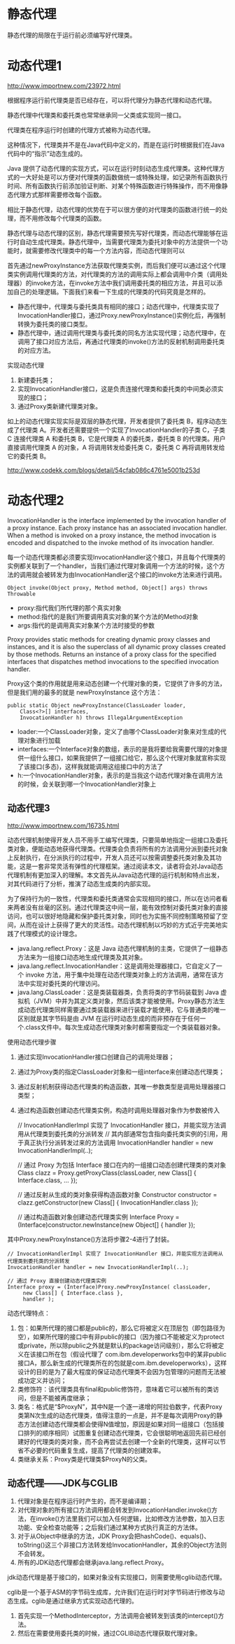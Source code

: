 # 静态代理

静态代理的局限在于运行前必须编写好代理类。

# 动态代理1

http://www.importnew.com/23972.html

根据程序运行前代理类是否已经存在，可以将代理分为静态代理和动态代理。

静态代理中代理类和委托类也常常继承同一父类或实现同一接口。

代理类在程序运行时创建的代理方式被称为动态代理。

这种情况下，代理类并不是在Java代码中定义的，而是在运行时根据我们在Java代码中的“指示”动态生成的。

Java 提供了动态代理的实现方式，可以在运行时刻动态生成代理类。这种代理方式的一大好处是可以方便对代理类的函数做统一或特殊处理，如记录所有函数执行时间、所有函数执行前添加验证判断、对某个特殊函数进行特殊操作，而不用像静态代理方式那样需要修改每个函数。

相比于静态代理，动态代理的优势在于可以很方便的对代理类的函数进行统一的处理，而不用修改每个代理类的函数。

静态代理与动态代理的区别，静态代理需要预先写好代理类，而动态代理能够在运行时自动生成代理类。静态代理中，当需要代理类为委托对象中的方法提供一个功能时，就需要修改代理类中的每一个方法内容，而动态代理则可以

首先通过newProxyInstance方法获取代理类实例，而后我们便可以通过这个代理类实例调用代理类的方法，对代理类的方法的调用实际上都会调用中介类（调用处理器）的invoke方法，在invoke方法中我们调用委托类的相应方法，并且可以添加自己的处理逻辑。下面我们来看一下生成的代理类的代码究竟是怎样的。

- 静态代理中，代理类与委托类具有相同的接口；动态代理中，代理类实现了InvocationHandler接口，通过Proxy.newProxyInstance()实例化后，再强制转换为委托类的接口类型。
- 静态代理中，通过调用代理类与委托类的同名方法实现代理；动态代理中，在调用了接口对应方法后，再通过代理类的invoke()方法的反射机制调用委托类的对应方法。

实现动态代理
1. 新建委托类；
2. 实现InvocationHandler接口，这是负责连接代理类和委托类的中间类必须实现的接口；
3. 通过Proxy类新建代理类对象。

如上的动态代理实现实际是双层的静态代理，开发者提供了委托类 B，程序动态生成了代理类 A。开发者还需要提供一个实现了InvocationHandler的子类 C，子类 C 连接代理类 A 和委托类 B，它是代理类 A 的委托类，委托类 B 的代理类。用户直接调用代理类 A 的对象，A 将调用转发给委托类 C，委托类 C 再将调用转发给它的委托类 B。

http://www.codekk.com/blogs/detail/54cfab086c4761e5001b253d

# 动态代理2

InvocationHandler is the interface implemented by the invocation handler of a proxy instance. Each proxy instance has an associated invocation handler. When a method is invoked on a proxy instance, the method invocation is encoded and dispatched to the invoke method of its invocation handler.

每一个动态代理类都必须要实现InvocationHandler这个接口，并且每个代理类的实例都关联到了一个handler，当我们通过代理对象调用一个方法的时候，这个方法的调用就会被转发为由InvocationHandler这个接口的invoke方法来进行调用。

	Object invoke(Object proxy, Method method, Object[] args) throws Throwable
 
- proxy:指代我们所代理的那个真实对象
- method:指代的是我们所要调用真实对象的某个方法的Method对象
- args:指代的是调用真实对象某个方法时接受的参数

Proxy provides static methods for creating dynamic proxy classes and instances, and it is also the superclass of all dynamic proxy classes created by those methods. Returns an instance of a proxy class for the specified interfaces that dispatches method invocations to the specified invocation handler.

Proxy这个类的作用就是用来动态创建一个代理对象的类，它提供了许多的方法，但是我们用的最多的就是 newProxyInstance 这个方法：

	public static Object newProxyInstance(ClassLoader loader, 
		Class<?>[] interfaces,  
		InvocationHandler h) throws IllegalArgumentException

- loader:一个ClassLoader对象，定义了由哪个ClassLoader对象来对生成的代理对象进行加载
- interfaces:一个Interface对象的数组，表示的是我将要给我需要代理的对象提供一组什么接口，如果我提供了一组接口给它，那么这个代理对象就宣称实现了该接口(多态)，这样我就能调用这组接口中的方法了
- h:一个InvocationHandler对象，表示的是当我这个动态代理对象在调用方法的时候，会关联到哪一个InvocationHandler对象上

## 动态代理3

http://www.importnew.com/16735.html

动态代理机制使得开发人员不用手工编写代理类，只要简单地指定一组接口及委托类对象，便能动态地获得代理类。代理类会负责将所有的方法调用分派到委托对象上反射执行，在分派执行的过程中，开发人员还可以按需调整委托类对象及其功能，这是一套非常灵活有弹性的代理框架。通过阅读本文，读者将会对Java动态代理机制有更加深入的理解。本文首先从Java动态代理的运行机制和特点出发，对其代码进行了分析，推演了动态生成类的内部实现。

为了保持行为的一致性，代理类和委托类通常会实现相同的接口，所以在访问者看来两者没有丝毫的区别。通过代理类这中间一层，能有效控制对委托类对象的直接访问，也可以很好地隐藏和保护委托类对象，同时也为实施不同控制策略预留了空间，从而在设计上获得了更大的灵活性。动态代理机制以巧妙的方式近乎完美地实践了代理模式的设计理念。

- java.lang.reflect.Proxy：这是 Java 动态代理机制的主类，它提供了一组静态方法来为一组接口动态地生成代理类及其对象。
- java.lang.reflect.InvocationHandler：这是调用处理器接口，它自定义了一个 invoke 方法，用于集中处理在动态代理类对象上的方法调用，通常在该方法中实现对委托类的代理访问。
- java.lang.ClassLoader：这是类装载器类，负责将类的字节码装载到 Java 虚拟机（JVM）中并为其定义类对象，然后该类才能被使用。Proxy静态方法生成动态代理类同样需要通过类装载器来进行装载才能使用，它与普通类的唯一区别就是其字节码是由 JVM 在运行时动态生成的而非预存在于任何一个.class文件中。每次生成动态代理类对象时都需要指定一个类装载器对象。

使用动态代理步骤
1. 通过实现InvocationHandler接口创建自己的调用处理器；
2. 通过为Proxy类的指定ClassLoader对象和一组interface来创建动态代理类；
3. 通过反射机制获得动态代理类的构造函数，其唯一参数类型是调用处理器接口类型；
4. 通过构造函数创建动态代理类实例，构造时调用处理器对象作为参数被传入

	// InvocationHandlerImpl 实现了 InvocationHandler 接口，并能实现方法调用从代理类到委托类的分派转发
	// 其内部通常包含指向委托类实例的引用，用于真正执行分派转发过来的方法调用
	InvocationHandler handler = new InvocationHandlerImpl(..); 
	 
	// 通过 Proxy 为包括 Interface 接口在内的一组接口动态创建代理类的类对象
	Class clazz = Proxy.getProxyClass(classLoader, new Class[] { Interface.class, ... }); 
	 
	// 通过反射从生成的类对象获得构造函数对象
	Constructor constructor = clazz.getConstructor(new Class[] { InvocationHandler.class }); 
	 
	// 通过构造函数对象创建动态代理类实例
	Interface Proxy = (Interface)constructor.newInstance(new Object[] { handler });

其中Proxy.newProxyInstance()方法将步骤2-4进行了封装。

	// InvocationHandlerImpl 实现了 InvocationHandler 接口，并能实现方法调用从代理类到委托类的分派转发
	InvocationHandler handler = new InvocationHandlerImpl(..); 
	 
	// 通过 Proxy 直接创建动态代理类实例
	Interface proxy = (Interface)Proxy.newProxyInstance( classLoader, 
	     new Class[] { Interface.class }, 
	     handler );

动态代理特点：

1. 包：如果所代理的接口都是public的，那么它将被定义在顶层包（即包路径为空），如果所代理的接口中有非public的接口（因为接口不能被定义为protect或private，所以除public之外就是默认的package访问级别），那么它将被定义在该接口所在包（假设代理了 com.ibm.developerworks包中的某非public接口A，那么新生成的代理类所在的包就是com.ibm.developerworks），这样设计的目的是为了最大程度的保证动态代理类不会因为包管理的问题而无法被成功定义并访问；
2. 类修饰符：该代理类具有final和public修饰符，意味着它可以被所有的类访问，但是不能被再度继承；
3. 类名：格式是“$ProxyN”，其中N是一个逐一递增的阿拉伯数字，代表Proxy类第N次生成的动态代理类，值得注意的一点是，并不是每次调用Proxy的静态方法创建动态代理类都会使得N值增加，原因是如果对同一组接口（包括接口排列的顺序相同）试图重复创建动态代理类，它会很聪明地返回先前已经创建好的代理类的类对象，而不会再尝试去创建一个全新的代理类，这样可以节省不必要的代码重复生成，提高了代理类的创建效率。
4. 类继承关系：Proxy类是代理类$ProxyN的父类。

## 动态代理——JDK与CGLIB

1. 代理对象是在程序运行时产生的，而不是编译期；
2. 对代理对象的所有接口方法调用都会转发到InvocationHandler.invoke()方法，在invoke()方法里我们可以加入任何逻辑，比如修改方法参数，加入日志功能、安全检查功能等；之后我们通过某种方式执行真正的方法体。
3. 对于从Object中继承的方法，JDK Proxy会把hashCode()、equals()、toString()这三个非接口方法转发给InvocationHandler，其余的Object方法则不会转发。
4. 所有的JDK动态代理都会继承java.lang.reflect.Proxy。

jdk动态代理是基于接口的，如果对象没有实现接口，则需要使用cglib动态代理。

cglib是一个基于ASM的字节码生成库，允许我们在运行时对字节码进行修改与动态生成。cglib是通过继承方式实现动态代理的。

1. 首先实现一个MethodInterceptor，方法调用会被转发到该类的intercept()方法。
2. 然后在需要使用委托类的时候，通过CGLIB动态代理获取代理对象。